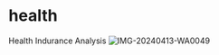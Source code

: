 # health
Health Indurance Analysis
![IMG-20240413-WA0049](https://github.com/user-attachments/assets/4e517ddb-4cd3-43f5-b12a-ed82800ccd1e)
